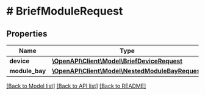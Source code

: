# # BriefModuleRequest

## Properties

Name | Type | Description | Notes
------------ | ------------- | ------------- | -------------
**device** | [**\OpenAPI\Client\Model\BriefDeviceRequest**](BriefDeviceRequest.md) |  |
**module_bay** | [**\OpenAPI\Client\Model\NestedModuleBayRequest**](NestedModuleBayRequest.md) |  |

[[Back to Model list]](../../README.md#models) [[Back to API list]](../../README.md#endpoints) [[Back to README]](../../README.md)
